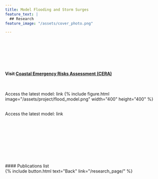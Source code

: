 ```yaml
---
title: Model Flooding and Storm Surges
feature_text: |
  ## Research
feature_image: "/assets/cover_photo.png"

---
```



<br />
<br />
<br />
<br />
<br />

#### Visit [Coastal Emergency Risks Assessment (CERA)](https://cera.coastalrisk.live)
<br />

Access the latest model: link
{% include figure.html image="/assets/project/flood_model.png"  width="400" height="400" %}

<br />
Access the latest model: link
<br />
<br />
<br />
<br />
<br />
<br />
<br />
<br />
<br />
<br />
#### Publications
list
<br />
{% include button.html text="Back" link="/research_page/" %}
